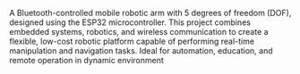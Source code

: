 A Bluetooth-controlled mobile robotic arm with 5 degrees of freedom (DOF), designed using the ESP32 microcontroller. This project combines embedded systems, robotics, and wireless communication to create a flexible, low-cost robotic platform capable of performing real-time manipulation and navigation tasks. Ideal for automation, education, and remote operation in dynamic environment
